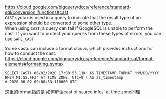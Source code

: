 https://cloud.google.com/bigquery/docs/reference/standard-sql/conversion_functions#cast  
```CAST``` syntax is used in a query to indicate that the result type of an expression should be converted to some other type.  
When using ```CAST```, a query can fail if GoogleSQL is unable to perform the cast. If you want to protect your queries from these types of errors, you can use ```SAFE_CAST```  



Some casts can include a format clause, which provides instructions for how to conduct the cast.  
https://cloud.google.com/bigquery/docs/reference/standard-sql/format-elements#formatting_syntax   
```
SELECT CAST('06/02/2020 17:00:53.110' AS TIMESTAMP FORMAT 'MM/DD/YYYY HH24:MI:SS.FF3' AT TIME ZONE 'UTC+8') AS as_timestamp
# 2020-06-02 09:00:53.110000 UTC
```  
这里的format指的是 如何解读cast of source info，at time zone同理




